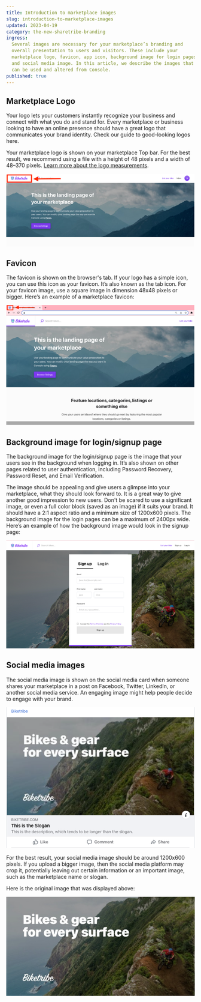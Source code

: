 ```yaml
---
title: Introduction to marketplace images
slug: introduction-to-marketplace-images
updated: 2023-04-19
category: the-new-sharetribe-branding
ingress:
  Several images are necessary for your marketplace’s branding and
  overall presentation to users and visitors. These include your
  marketplace logo, favicon, app icon, background image for login pages,
  and social media image. In this article, we describe the images that
  can be used and altered from Console.
published: true
---
```


## Marketplace Logo

Your logo lets your customers instantly recognize your business and
connect with what you do and stand for. Every marketplace or business
looking to have an online presence should have a great logo that
communicates your brand identity. Check our guide to good-looking logos
here.

Your marketplace logo is shown on your marketplace Top bar. For the best
result, we recommend using a file with a height of 48 pixels and a width
of 48–370 pixels.
[Learn more about the logo measurements](https://sharetribe.com/docs/the-new-sharetribe/how-to-add-good-looking-logos-and-images/).

![biketribe-logo](./logo.png)

## Favicon

The favicon is shown on the browser's tab. If your logo has a simple
icon, you can use this icon as your favicon. It’s also known as the tab
icon. For your favicon image, use a square image in dimension 48x48
pixels or bigger. Here’s an example of a marketplace favicon:

![biketribe-favicon](./favicon.png)

## Background image for login/signup page

The background image for the login/signup page is the image that your
users see in the background when logging in. It’s also shown on other
pages related to user authentication, including Password Recovery,
Password Reset, and Email Verification.

The image should be appealing and give users a glimpse into your
marketplace, what they should look forward to. It is a great way to give
another good impression to new users. Don't be scared to use a
significant image, or even a full color block (saved as an image) if it
suits your brand. It should have a 2:1 aspect ratio and a minimum size
of 1200x600 pixels. The background image for the login pages can be a
maximum of 2400px wide. Here’s an example of how the background image
would look in the signup page:

![background image](./background-image.png)

## Social media images

The social media image is shown on the social media card when someone
shares your marketplace in a post on Facebook, Twitter, LinkedIn, or
another social media service. An engaging image might help people decide
to engage with your brand.

![biketribe-social-image-facebook](./biketribe-social-facebook.png)

For the best result, your social media image should be around 1200x600
pixels. If you upload a bigger image, then the social media platform may
crop it, potentially leaving out certain information or an important
image, such as the marketplace name or slogan.

Here is the original image that was displayed above:

![biketribe-social](./biketribe-social.png)
